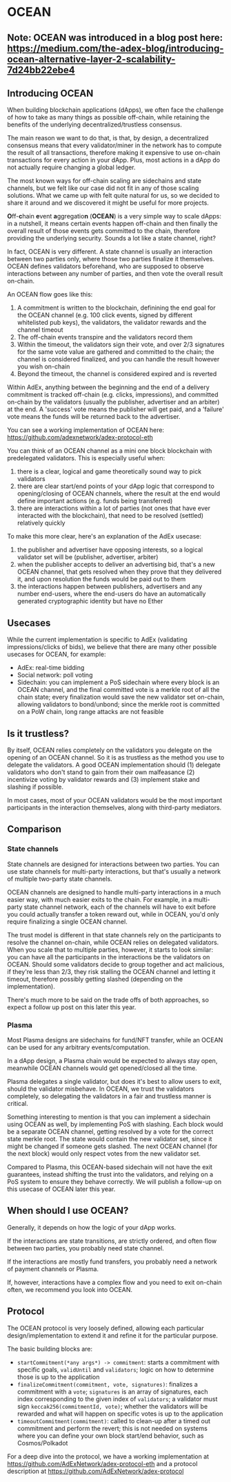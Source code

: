 # OCEAN

## Note: OCEAN was introduced in a blog post here: https://medium.com/the-adex-blog/introducing-ocean-alternative-layer-2-scalability-7d24bb22ebe4

## Introducing OCEAN

When building blockchain applications (dApps), we often face the challenge of how to take as many things as possible off-chain, while retaining the benefits of the underlying decentralized/trustless consensus.

The main reason we want to do that, is that, by design, a decentralized consensus means that every validator/miner in the network has to compute the result of all transactions, therefore making it expensive to use on-chain transactions for every action in your dApp. Plus, most actions in a dApp do not actually require changing a global ledger.

The most known ways for off-chain scaling are sidechains and state channels, but we felt like our case did not fit in any of those scaling solutions. What we came up with felt quite natural for us, so we decided to share it around and we discovered it might be useful for more projects.

**O**ff-**c**hain **e**vent **a**ggregatio**n** (**OCEAN**) is a very simple way to scale dApps: in a nutshell, it means certain events happen off-chain and then finally the overall result of those events gets committed to the chain, therefore providing the underlying security. Sounds a lot like a state channel, right?

In fact, OCEAN is very different. A state channel is usually an interaction between two parties only, where those two parties finalize it themselves. OCEAN defines validators beforehand, who are supposed to observe interactions between any number of parties, and then vote the overall result on-chain.

An OCEAN flow goes like this:

1. A commitment is written to the blockchain, definining the end goal for the OCEAN channel (e.g. 100 click events, signed by different whitelisted pub keys), the validators, the validator rewards and the channel timeout
2. The off-chain events transpire and the validators record them
3. Within the timeout, the validators sign their vote, and over 2/3 signatures for the same vote value are gathered and committed to the chain; the channel is considered finalized, and you can handle the result however you wish on-chain
4. Beyond the timeout, the channel is considered expired and is reverted

Within AdEx, anything between the beginning and the end of a delivery commitment is tracked off-chain (e.g. clicks, impressions), and committed on-chain by the validators (usually the publisher, advertiser and an arbiter) at the end. A 'success' vote means the publisher will get paid, and a 'failure' vote means the funds will be returned back to the advertiser.

You can see a working implementation of OCEAN here: https://github.com/adexnetwork/adex-protocol-eth

You can think of an OCEAN channel as a mini one block blockchain with predelegated validators. This is especially useful when:

1) there is a clear, logical and game theoretically sound way to pick validators
2) there are clear start/end points of your dApp logic that correspond to opening/closing of OCEAN channels, where the result at the end would define important actions (e.g. funds being transferred)
3) there are interactions within a lot of parties (not ones that have ever interacted with the blockchain), that need to be resolved (settled) relatively quickly

To make this more clear, here's an explanation of the AdEx usecase:

1) the publisher and advertiser have opposing interests, so a logical validator set will be (publisher, advertiser, arbiter)
2) when the publisher accepts to deliver an advertising bid, that's a new OCEAN channel, that gets resolved when they prove that they delivered it, and upon resolution the funds would be paid out to them
3) the interactions happen between publishers, advertisers and any number end-users, where the end-users do have an automatically generated cryptographic identity but have no Ether

## Usecases

While the current implementation is specific to AdEx (validating impressions/clicks of bids), we believe that there are many other possible usecases for OCEAN, for example:

* AdEx: real-time bidding
* Social network: poll voting
* Sidechain: you can implement a PoS sidechain where every block is an OCEAN channel, and the final committed vote is a merkle root of all the chain state; every finalization would save the new validator set on-chain, allowing validators to bond/unbond; since the merkle root is committed on a PoW chain, long range attacks are not feasible

## Is it trustless?

By itself, OCEAN relies completely on the validators you delegate on the opening of an OCEAN channel. So it is as trustless as the method you use to delegate the validators. A good OCEAN implementation should (1) delegate validators who don't stand to gain from their own malfeasance (2) incentivize voting by validator rewards and (3) implement stake and slashing if possible.

In most cases, most of your OCEAN validators would be the most important participants in the interaction themselves, along with third-party mediators.

## Comparison

### State channels

State channels are designed for interactions between two parties. You can use state channels for multi-party interactions, but that's usually a network of multiple two-party state channels.

OCEAN channels are designed to handle multi-party interactions in a much easier way, with much easier exits to the chain. For example, in a multi-party state channel network, each of the channels will have to exit before you could actually transfer a token reward out, while in OCEAN, you'd only require finalizing a single OCEAN channel.

The trust model is different in that state channels rely on the participants to resolve the channel on-chain, while OCEAN relies on delegated validators. When you scale that to multiple parties, however, it starts to look similar: you can have all the participants in the interactions be the validators on OCEAN. Should some validators decide to group together and act malicious, if they're less than 2/3, they risk stalling the OCEAN channel and letting it timeout, therefore possibly getting slashed (depending on the implementation).

There's much more to be said on the trade offs of both approaches, so expect a follow up post on this later this year.

### Plasma

Most Plasma designs are sidechains for fund/NFT transfer, while an OCEAN can be used for any arbitrary events/computation.

In a dApp design, a Plasma chain would be expected to always stay open, meanwhile OCEAN channels would get opened/closed all the time.

Plasma delegates a single validator, but does it's best to allow users to exit, should the validator misbehave. In OCEAN, we trust the validators completely, so delegating the validators in a fair and trustless manner is critical.

Something interesting to mention is that you can implement a sidechain using OCEAN as well, by implementing PoS with slashing. Each block would be a separate OCEAN channel, getting resolved by a vote for the correct state merkle root. The state would contain the new validator set, since it might be changed if someone gets slashed. The next OCEAN channel (for the next block) would only respect votes from the new validator set.

Compared to Plasma, this OCEAN-based sidechain will not have the exit guarantees, instead shifting the trust into the validators, and relying on a PoS system to ensure they behave correctly. We will publish a follow-up on this usecase of OCEAN later this year.


## When should I use OCEAN?

Generally, it depends on how the logic of your dApp works.

If the interactions are state transitions, are strictly ordered, and often flow between two parties, you probably need state channel.

If the interactions are mostly fund transfers, you probably need a network of payment channels or Plasma.

If, however, interactions have a complex flow and you need to exit on-chain often, we recommend you look into OCEAN.


## Protocol

The OCEAN protocol is very loosely defined, allowing each particular design/implementation to extend it and refine it for the particular purpose.

The basic building blocks are:

* `startCommitment(*any args*) -> commitment`: starts a commitment with specific goals, `validUntil` and `validators`; logic on how to determine those is up to the application
* `finalizeCommitment(commitment, vote, signatures)`: finalizes a commitment with a `vote`; `signatures` is an array of signatures, each index corresponding to the given index of `validators`; a validator must sign `keccak256(commitmentId, vote)`; whether the validators will be rewarded and what will happen on specific votes is up to the application
* `timeoutCommitment(commitment)`: called to clean-up after a timed out commitment and perform the revert; this is not needed on systems where you can define your own block start/end behavior, such as Cosmos/Polkadot

For a deep dive into the protocol, we have a working implementation at https://github.com/AdExNetwork/adex-protocol-eth and a protocol description at https://github.com/AdExNetwork/adex-protocol
